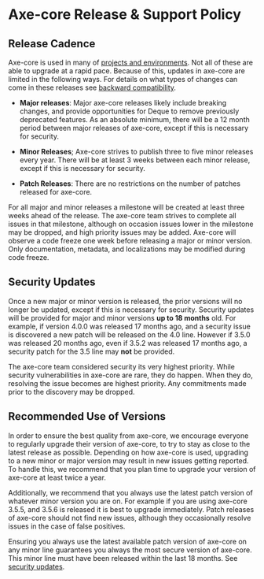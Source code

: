 # Axe-core Release & Support Policy

## Release Cadence

Axe-core is used in many of [projects and environments](./projects.md). Not all of these are able to upgrade at a rapid pace. Because of this, updates in axe-core are limited in the following ways. For details on what types of changes can come in these releases see [backward compatibility](./backwards-compatibility-doc.md).

- **Major releases**: Major axe-core releases likely include breaking changes, and provide opportunities for Deque to remove previously deprecated features. As an absolute minimum, there will be a 12 month period between major releases of axe-core, except if this is necessary for security.

- **Minor Releases**; Axe-core strives to publish three to five minor releases every year. There will be at least 3 weeks between each minor release, except if this is necessary for security.

- **Patch Releases**: There are no restrictions on the number of patches released for axe-core.

For all major and minor releases a milestone will be created at least three weeks ahead of the release. The axe-core team strives to complete all issues in that milestone, although on occasion issues lower in the milestone may be dropped, and high priority issues may be added. Axe-core will observe a code freeze one week before releasing a major or minor version. Only documentation, metadata, and localizations may be modified during code freeze.

## Security Updates

Once a new major or minor version is released, the prior versions will no longer be updated, except if this is necessary for security. Security updates will be provided for major and minor versions **up to 18 months** old. For example, if version 4.0.0 was released 17 months ago, and a security issue is discovered a new patch will be released on the 4.0 line. However if 3.5.0 was released 20 months ago, even if 3.5.2 was released 17 months ago, a security patch for the 3.5 line may **not** be provided.

The axe-core team considered security its very highest priority. While security vulnerabilities in axe-core are rare, they do happen. When they do, resolving the issue becomes are highest priority. Any commitments made prior to the discovery may be dropped.

## Recommended Use of Versions

In order to ensure the best quality from axe-core, we encourage everyone to regularly upgrade their version of axe-core, to try to stay as close to the latest release as possible. Depending on how axe-core is used, upgrading to a new minor or major version may result in new issues getting reported. To handle this, we recommend that you plan time to upgrade your version of axe-core at least twice a year.

Additionally, we recommend that you always use the latest patch version of whatever minor version you are on. For example if you are using axe-core 3.5.5, and 3.5.6 is released it is best to upgrade immediately. Patch releases of axe-core should not find new issues, although they occasionally resolve issues in the case of false positives.

Ensuring you always use the latest available patch version of axe-core on any minor line guarantees you always the most secure version of axe-core. This minor line must have been released within the last 18 months. See [security updates](#security-updates).
